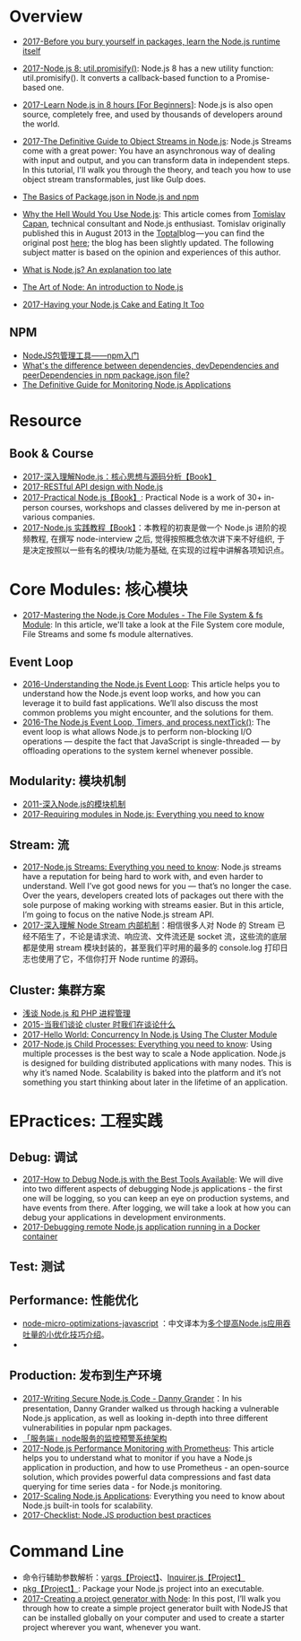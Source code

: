 
# Overview
- [2017-Before you bury yourself in packages, learn the Node.js runtime itself](https://parg.co/b4I)

- [2017-Node.js 8: util.promisify()](http://2ality.com/2017/05/util-promisify.html): Node.js 8 has a new utility function: util.promisify(). It converts a callback-based function to a Promise-based one.
- [2017-Learn Node.js in 8 hours [For Beginners]](https://parg.co/bNy): Node.js is also open source, completely free, and used by thousands of developers around the world.
- [2017-The Definitive Guide to Object Streams in Node.js](https://parg.co/bfV): Node.js Streams come with a great power: You have an asynchronous way of dealing with input and output, and you can transform data in independent steps. In this tutorial, I'll walk you through the theory, and teach you how to use object stream transformables, just like Gulp does.
- [The Basics of Package.json in Node.js and npm](http://6me.us/zFEia8)
- [Why the Hell Would You Use Node.js](https://medium.com/the-node-js-collection/why-the-hell-would-you-use-node-js-4b053b94ab8e#.71g206imf): This article comes from [Tomislav Capan](https://twitter.com/tomislavcapan), technical consultant and Node.js enthusiast. Tomislav originally published this in August 2013 in the [Toptal](https://www.toptal.com/developers)blog — you can find the original post [here](https://www.toptal.com/nodejs/why-the-hell-would-i-use-node-js); the blog has been slightly updated. The following subject matter is based on the opinion and experiences of this author.
- [What is Node.js? An explanation too late](https://lethalbrains.com/what-is-node-js-an-explanation-too-late-477c10778dea#.5daatualo)
- [The Art of Node: An introduction to Node.js](https://github.com/maxogden/art-of-node#modules)
- [2017-Having your Node.js Cake and Eating It Too](https://parg.co/bTW)

## NPM
- [NodeJS包管理工具——npm入门](http://aerotiger.info/archives/beginners-guide-node-package-manager.html?hmsr=toutiao.io&utm_medium=toutiao.io&utm_source=toutiao.io)
- [What's the difference between dependencies, devDependencies and peerDependencies in npm package.json file?](http://stackoverflow.com/questions/18875674/whats-the-difference-between-dependencies-devdependencies-and-peerdependencies/22004559#22004559)
- [The Definitive Guide for Monitoring Node.js Applications](https://blog.risingstack.com/monitoring-nodejs-applications-nodejs-at-scale/)


# Resource

## Book & Course
- [2017-深入理解Node.js：核心思想与源码分析【Book】](http://6me.us/epg)
- [2017-RESTful API design with Node.js](https://hackernoon.com/restful-api-design-with-node-js-26ccf66eab09)
- [2017-Practical Node.js【Book】](https://github.com/azat-co/practicalnode): Practical Node is a work of 30+ in-person courses, workshops and classes delivered by me in-person at various companies.
- [2017-Node.js 实践教程【Book】](https://github.com/ElemeFE/node-practice)：本教程的初衷是做一个 Node.js 进阶的视频教程, 在撰写 node-interview 之后, 觉得按照概念依次讲下来不好组织, 于是决定按照以一些有名的模块/功能为基础, 在实现的过程中讲解各项知识点。


# Core Modules: 核心模块
- [2017-Mastering the Node.js Core Modules - The File System & fs Module](https://blog.risingstack.com/mastering-the-nodejs-core-modules-file-system-fs-module/): In this article, we'll take a look at the File System core module, File Streams and some fs module alternatives.

## Event Loop
- [2016-Understanding the Node.js Event Loop](https://blog.risingstack.com/node-js-at-scale-understanding-node-js-event-loop/): This article helps you to understand how the Node.js event loop works, and how you can leverage it to build fast applications. We’ll also discuss the most common problems you might encounter, and the solutions for them.
- [2016-The Node.js Event Loop, Timers, and process.nextTick()](https://parg.co/b1l): The event loop is what allows Node.js to perform non-blocking I/O operations — despite the fact that JavaScript is single-threaded — by offloading operations to the system kernel whenever possible.

## Modularity: 模块机制
- [2011-深入Node.js的模块机制](http://www.infoq.com/cn/articles/nodejs-module-mechanism)
- [2017-Requiring modules in Node.js: Everything you need to know](https://parg.co/bQl)

## Stream: 流
- [2017-Node.js Streams: Everything you need to know](https://parg.co/bJN): Node.js streams have a reputation for being hard to work with, and even harder to understand. Well I’ve got good news for you — that’s no longer the case. Over the years, developers created lots of packages out there with the sole purpose of making working with streams easier. But in this article, I’m going to focus on the native Node.js stream API.
- [2017-深入理解 Node Stream 内部机制](http://www.barretlee.com/blog/2017/06/06/dive-to-nodejs-at-stream-module/)：相信很多人对 Node 的 Stream 已经不陌生了，不论是请求流、响应流、文件流还是 socket 流，这些流的底层都是使用 stream 模块封装的，甚至我们平时用的最多的 console.log 打印日志也使用了它，不信你打开 Node runtime 的源码。

## Cluster: 集群方案
- [浅谈 Node.js 和 PHP 进程管理](http://taobaofed.org/blog/2015/11/24/nodejs-php-process-manager/)
- [2015-当我们谈论 cluster 时我们在谈论什么](http://taobaofed.org/blog/2015/11/03/nodejs-cluster/)
- [2017-Hello World: Concurrency In Node.js Using The Cluster Module](http://6me.us/AKz9)
- [2017-Node.js Child Processes: Everything you need to know](https://parg.co/bLq): Using multiple processes is the best way to scale a Node application. Node.js is designed for building distributed applications with many nodes. This is why it’s named Node. Scalability is baked into the platform and it’s not something you start thinking about later in the lifetime of an application.

# EPractices: 工程实践

## Debug: 调试
- [2017-How to Debug Node.js with the Best Tools Available](https://blog.risingstack.com/how-to-debug-nodej-js-with-the-best-tools-available/): We will dive into two different aspects of debugging Node.js applications - the first one will be logging, so you can keep an eye on production systems, and have events from there. After logging, we will take a look at how you can debug your applications in development environments.
- [2017-Debugging remote Node.js application running in a Docker container](https://parg.co/byP)

## Test: 测试

## Performance: 性能优化

- [node-micro-optimizations-javascript](https://www.infoq.com/articles/node-micro-optimizations-javascript) ：中文译本为[多个提高Node.js应用吞吐量的小优化技巧介绍](https://zhuanlan.zhihu.com/p/25276558)。
- []()


## Production: 发布到生产环境
- [2017-Writing Secure Node.js Code - Danny Grander](https://parg.co/bVL)：In his presentation, Danny Grander walked us through hacking a vulnerable Node.js application, as well as looking in-depth into three different vulnerabilities in popular npm packages.
- [「服务端」node服务的监控预警系统架构](https://github.com/ShowJoy-com/showjoy-blog/issues/4)
- [2017-Node.js Performance Monitoring with Prometheus](https://parg.co/bed): This article helps you to understand what to monitor if you have a Node.js application in production, and how to use Prometheus - an open-source solution, which provides powerful data compressions and fast data querying for time series data - for Node.js monitoring.
- [2017-Scaling Node.js Applications](https://parg.co/b1y): Everything you need to know about Node.js built-in tools for scalability.
- [2017-Checklist: Node.JS production best practices](http://goldbergyoni.com/checklist-best-practice-of-node-js-in-production/)


# Command Line
- 命令行辅助参数解析：[yargs【Project】](https://github.com/yargs/yargs)、[Inquirer.js【Project】](https://github.com/SBoudrias/Inquirer.js)
- [pkg【Project】](https://github.com/zeit/pkg): Package your Node.js project into an executable.
- [2017-Creating a project generator with Node](https://parg.co/byo): In this post, I’ll walk you through how to create a simple project generator built with NodeJS that can be installed globally on your computer and used to create a starter project wherever you want, whenever you want.


